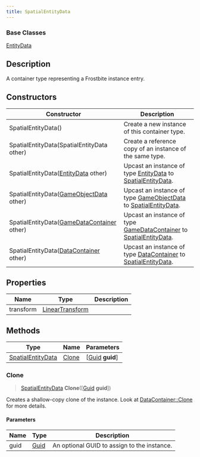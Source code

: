```yaml
---
title: SpatialEntityData
---
```

### Base Classes

[EntityData](EntityData)

## Description

A container type representing a Frostbite instance entry.

## Constructors

| Constructor                                                                  | Description                                                                                                               |
| ---------------------------------------------------------------------------- | ------------------------------------------------------------------------------------------------------------------------- |
| SpatialEntityData()                                                          | Create a new instance of this container type.                                                                             |
| SpatialEntityData(SpatialEntityData other)                                   | Create a reference copy of an instance of the same type.                                                                  |
| SpatialEntityData([EntityData](EntityData) other)                            | Upcast an instance of type [EntityData](EntityData) to [SpatialEntityData](SpatialEntityData).                            |
| SpatialEntityData([GameObjectData](GameObjectData) other)                    | Upcast an instance of type [GameObjectData](GameObjectData) to [SpatialEntityData](SpatialEntityData).                    |
| SpatialEntityData([GameDataContainer](GameDataContainer) other)              | Upcast an instance of type [GameDataContainer](GameDataContainer) to [SpatialEntityData](SpatialEntityData).              |
| SpatialEntityData([DataContainer](/vext/ref/shared/class/datacontainer) other) | Upcast an instance of type [DataContainer](/vext/ref/shared/class/datacontainer) to [SpatialEntityData](SpatialEntityData). |

## Properties

| Name      | Type                                                    | Description |
| --------- | ------------------------------------------------------- | ----------- |
| transform | [LinearTransform](/vext/ref/shared/class/lineartransform) |             |

## Methods

| Type                                   | Name            | Parameters                                     |
| -------------------------------------- | --------------- | ---------------------------------------------- |
| [SpatialEntityData](SpatialEntityData) | [Clone](#clone) | \[[Guid](/vext/ref/shared/class/guid) **guid**\] |

### Clone

> [SpatialEntityData](SpatialEntityData) **Clone**(\[[Guid](/vext/ref/shared/class/guid) **guid**\])

Creates a shallow-copy clone of the instance. Look at [DataContainer::Clone](/vext/ref/shared/class/datacontainer#clone) for more details.

#### Parameters

| Name | Type         | Description                                 |
| ---- | ------------ | ------------------------------------------- |
| guid | [Guid](Guid) | An optional GUID to assign to the instance. |

